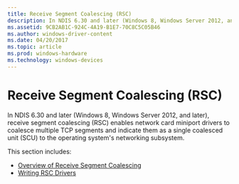 ```yaml
---
title: Receive Segment Coalescing (RSC)
description: In NDIS 6.30 and later (Windows 8, Windows Server 2012, and later), receive segment coalescing (RSC) enables network card miniport drivers to coalesce multiple TCP segments and indicate them as a single coalesced unit (SCU) to the operating system's networking subsystem.
ms.assetid: 9CB2AB1C-924C-4A19-B1E7-70C8C5C05B46
ms.author: windows-driver-content
ms.date: 04/20/2017
ms.topic: article
ms.prod: windows-hardware
ms.technology: windows-devices
---
```


# Receive Segment Coalescing (RSC)


In NDIS 6.30 and later (Windows 8, Windows Server 2012, and later), receive segment coalescing (RSC) enables network card miniport drivers to coalesce multiple TCP segments and indicate them as a single coalesced unit (SCU) to the operating system's networking subsystem.

This section includes:

-   [Overview of Receive Segment Coalescing](overview-of-receive-segment-coalescing.md)
-   [Writing RSC Drivers](writing-rsc-drivers.md)

 

 






